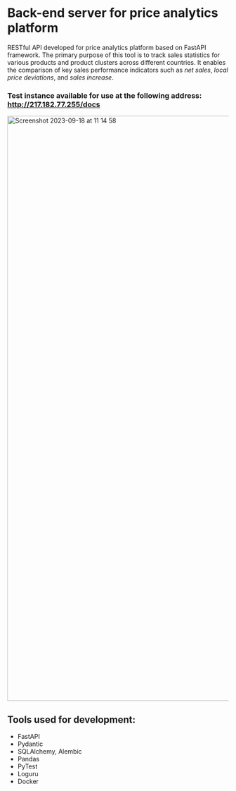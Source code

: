 # Back-end server for price analytics platform
RESTful API developed for price analytics platform based on FastAPI framework. 
The primary purpose of this tool is to track sales statistics for various products and product clusters across different countries. 
It enables the comparison of key sales performance indicators such as *net sales*, *local price deviations*, and *sales increase*.

### Test instance available for use at the following address: http://217.182.77.255/docs

<img width="1329" alt="Screenshot 2023-09-18 at 11 14 58" src="https://github.com/LizaKoliechkina/price-analytics-platform/assets/52061516/ab9e1d16-92d1-4337-907d-c84bdf0d2074">


## Tools used for development:
* FastAPI
* Pydantic
* SQLAlchemy, Alembic
* Pandas
* PyTest
* Loguru
* Docker
